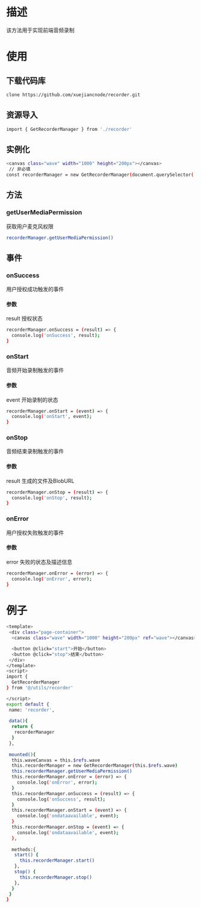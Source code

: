 # 描述
该方法用于实现前端音频录制

# 使用

## 下载代码库
```bash
clone https://github.com/xuejiancnode/recorder.git
```

## 资源导入
```bash
import { GetRecorderManager } from './recorder'
```

## 实例化
```bash
<canvas class="wave" width="1000" height="200px"></canvas>
 // 非必填
const recorderManager = new GetRecorderManager(document.querySelector('.wave'))
```
## 方法
### getUserMediaPermission
获取用户麦克风权限
```bash
recorderManager.getUserMediaPermission()
```

## 事件
### onSuccess
用户授权成功触发的事件
#### 参数
result 授权状态

```bash
recorderManager.onSuccess = (result) => {
  console.log('onSuccess', result);
}
```


### onStart
音频开始录制触发的事件
#### 参数
event 开始录制的状态

```bash
recorderManager.onStart = (event) => {
  console.log('onStart', event);
}
```

### onStop
音频结束录制触发的事件
#### 参数
result 生成的文件及BlobURL

```bash
recorderManager.onStop = (result) => {
  console.log('onStop', result);
}
```


### onError
用户授权失败触发的事件
#### 参数
error 失败的状态及描述信息

```bash
recorderManager.onError = (error) => {
  console.log('onError', error);
}
```
# 例子
```bash
<template>
 <div class="page-container">
  <canvas class="wave" width="1000" height="200px" ref="wave"></canvas>

  <button @click="start">开始</button>
  <button @click="stop">结束</button>
 </div>
</template>
<script>
import {
  GetRecorderManager
} from '@/utils/recorder'

</script>
export default {
 name: 'recorder',
 
 data(){
  return {
   recorderManager
  }
 },
 
 mounted(){
  this.waveCanvas = this.$refs.wave
  this.recorderManager = new GetRecorderManager(this.$refs.wave)
  this.recorderManager.getUserMediaPermission()
  this.recorderManager.onError = (error) => {
    console.log('onError', error);
  }
  this.recorderManager.onSuccess = (result) => {
    console.log('onSuccess', result);
  }
  this.recorderManager.onStart = (event) => {
    console.log('ondataavailable', event);
  }
  this.recorderManager.onStop = (event) => {
    console.log('ondataavailable', event);
  },
  
  methods:{
   start() {
     this.recorderManager.start()
   },
   stop() {
     this.recorderManager.stop()
   },
  }
 }
}
```
